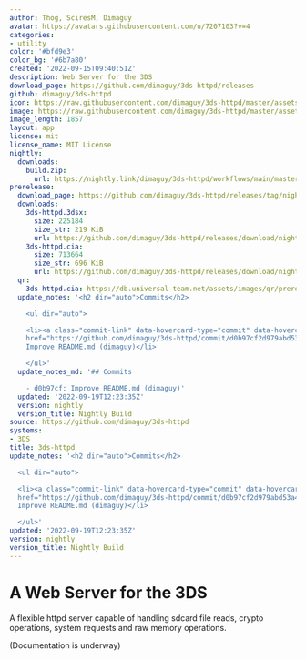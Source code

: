 ```yaml
---
author: Thog, SciresM, Dimaguy
avatar: https://avatars.githubusercontent.com/u/7207103?v=4
categories:
- utility
color: '#bfd9e3'
color_bg: '#6b7a80'
created: '2022-09-15T09:40:51Z'
description: Web Server for the 3DS
download_page: https://github.com/dimaguy/3ds-httpd/releases
github: dimaguy/3ds-httpd
icon: https://raw.githubusercontent.com/dimaguy/3ds-httpd/master/assets/icon.png
image: https://raw.githubusercontent.com/dimaguy/3ds-httpd/master/assets/banner.png
image_length: 1857
layout: app
license: mit
license_name: MIT License
nightly:
  downloads:
    build.zip:
      url: https://nightly.link/dimaguy/3ds-httpd/workflows/main/master/build.zip
prerelease:
  download_page: https://github.com/dimaguy/3ds-httpd/releases/tag/nightly
  downloads:
    3ds-httpd.3dsx:
      size: 225184
      size_str: 219 KiB
      url: https://github.com/dimaguy/3ds-httpd/releases/download/nightly/3ds-httpd.3dsx
    3ds-httpd.cia:
      size: 713664
      size_str: 696 KiB
      url: https://github.com/dimaguy/3ds-httpd/releases/download/nightly/3ds-httpd.cia
  qr:
    3ds-httpd.cia: https://db.universal-team.net/assets/images/qr/prerelease/3ds-httpd-cia.png
  update_notes: '<h2 dir="auto">Commits</h2>

    <ul dir="auto">

    <li><a class="commit-link" data-hovercard-type="commit" data-hovercard-url="https://github.com/dimaguy/3ds-httpd/commit/d0b97cf2d979abd53a4d2cb009ae6e7328011a31/hovercard"
    href="https://github.com/dimaguy/3ds-httpd/commit/d0b97cf2d979abd53a4d2cb009ae6e7328011a31"><tt>d0b97cf</tt></a>:
    Improve README.md (dimaguy)</li>

    </ul>'
  update_notes_md: '## Commits

    - d0b97cf: Improve README.md (dimaguy)'
  updated: '2022-09-19T12:23:35Z'
  version: nightly
  version_title: Nightly Build
source: https://github.com/dimaguy/3ds-httpd
systems:
- 3DS
title: 3ds-httpd
update_notes: '<h2 dir="auto">Commits</h2>

  <ul dir="auto">

  <li><a class="commit-link" data-hovercard-type="commit" data-hovercard-url="https://github.com/dimaguy/3ds-httpd/commit/d0b97cf2d979abd53a4d2cb009ae6e7328011a31/hovercard"
  href="https://github.com/dimaguy/3ds-httpd/commit/d0b97cf2d979abd53a4d2cb009ae6e7328011a31"><tt>d0b97cf</tt></a>:
  Improve README.md (dimaguy)</li>

  </ul>'
updated: '2022-09-19T12:23:35Z'
version: nightly
version_title: Nightly Build
---
```

# A Web Server for the 3DS
A flexible httpd server capable of handling sdcard file reads, crypto operations, system requests and raw memory operations.

(Documentation is underway)